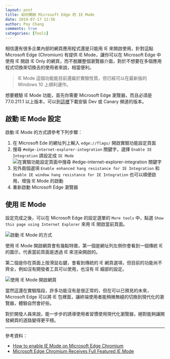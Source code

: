 ```yaml
---
layout: post
title: 如何開啟 Microsoft Edge 的 IE Mode
date: 2019-07-17 12:56
author: Poy Chang
comments: true
categories: [Tools]
---
```


相信還有很多企業內部的網頁應用程式還是只能用 IE 來開啟使用，針對這點 Microsoft Edge (Chromium) 有提供 IE Mode，讓你可以在 Microsoft Edge 中使用 IE 開啟 IE Only 的網頁，而不脫離整個瀏覽器介面，對於不想要在多個應用程式切換來切換去的使用者來說，相當便利。

>IE Mode 這個功能能目前還屬於實驗性質，但已經可以在最新版的 Windows 10 上順利運作。

想要體驗 IE Mode 功能，首先你需要 Microsoft Edge 瀏覽器，而且必須是 77.0.211.1 以上版本，可以到[這裡](https://www.microsoftedgeinsider.com/en-us/)下載安裝 Dev 或 Canary 頻道的版本。

## 啟動 IE Mode 設定

啟動 IE Mode 的方式請參考下列步驟：

1. 在 Microsoft Ede 的網址列上輸入 `edge://flags/` 開啟實驗功能設定頁面
2. 搜尋 `#edge-internet-explorer-integration` 關鍵字，選擇 `Enable IE Integration` 請設定成 `IE Mode`
  ![在實驗功能設定頁面中搜尋 #edge-internet-explorer-integration 關鍵字](https://i.imgur.com/5ixGMt3.png)
3. 另外兩個選項 `Enable enhanced hang resistance for IE Integration` 和 `Enable IE window hang resistance for IE Integration` 也可以順便啟用，增強 IE Mode 的啟動
4. 重新啟動 Microsoft Edge 瀏覽器

## 使用 IE Mode

設定完成之後，可以在 Microsoft Edge 的設定選單的 `More tools` 中，點選 `Show this page using Internet Explorer` 來用 IE 開啟當前頁面。

![啟動 IE Mode 的方式](https://i.imgur.com/VsX7Woy.png)

使用 IE Mode 開啟網頁會有幾點特徵，第一個是網址列左側你會看到一個傳統 IE 的圖示，代表當前頁面是透過 IE 來渲染開啟的。

第二個是你在頁面上按滑鼠右鍵，會看到傳統的 IE 網頁選項，但目前的功能尚不齊全，例如沒有開發者工具可以使用，也沒有 IE 細部的設定。

![使用 IE Mode 開啟網頁](https://i.imgur.com/LUHaUq6.png)

當然這還在實驗階段，許多功能沒有是很正常的，但在可以已預見的未來，Microsoft Edge 可以將 IE 包裡面，讓終端使用者能稍微無縫的切換到現代化的瀏覽器，體驗自然會好些。

對於開發人員來說，能一步步的誘導使用者習慣使用現代化瀏覽器，絕對能夠讓開發網頁的道路變得更平穩。

----------

參考資料：

* [How to enable IE Mode on Microsoft Edge Chromium](https://pureinfotech.com/enable-ie-mode-microsoft-edge-chromium/)
* [Microsoft Edge Chromium Receives Full Featured IE Mode](https://winaero.com/blog/microsoft-edge-chromium-receives-full-featured-ie-mode/)
